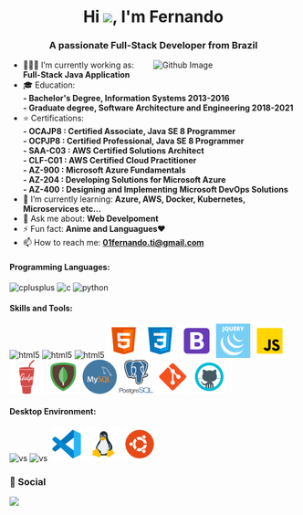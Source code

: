 <h1 align="center">Hi <img src="https://raw.githubusercontent.com/iampavangandhi/iampavangandhi/master/gifs/Hi.gif" width="30px">, I'm Fernando</h1>


<h3 align="center">A passionate Full-Stack Developer from Brazil</h3>

<img width="50%" align="right" alt="Github Image" src="https://raw.githubusercontent.com/onimur/.github/master/.resources/git-header.svg" />

- 👨🏽‍💻 I’m currently working as: **Full-Stack Java Application**
- 🎓  Education:<br>
  **- Bachelor's Degree, Information Systems 2013-2016**<br>
  **- Graduate degree, Software Architecture and Engineering 2018-2021**<br>
- ⭐️  Certifications:<br>
  **- OCAJP8 : Certified Associate, Java SE 8 Programmer**<br>
  **- OCPJP8 : Certified Professional, Java SE 8 Programmer**<br>
  **- SAA-C03 : AWS Certified Solutions Architect**<br>
  **- CLF-C01 : AWS Certified Cloud Practitioner**<br>
  **- AZ-900 : Microsoft Azure Fundamentals**<br>
  **- AZ-204 : Developing Solutions for Microsoft Azure**<br>
  **- AZ-400 : Designing and Implementing Microsoft DevOps Solutions**
- 🌱 I’m currently learning: **Azure, AWS, Docker, Kubernetes, Microservices etc...**
- 💬 Ask me about: **Web Develpoment**
- ⚡ Fun fact: **Anime and Languagues**❤
- 📫 How to reach me: **01fernando.ti@gmail.com**
<h4>Programming Languages: </h4>
<p align="left">
 <img style="margin: auto;" src="https://aux3.iconspalace.com/uploads/60768161543862899.png" alt=cplusplus width="60" height="60"/>
 <img style="margin: auto;" src="https://e7.pngegg.com/pngimages/328/221/png-clipart-c-programming-language-logo-microsoft-visual-studio-net-framework-javascript-icon-purple-logo.png" alt=c width="60" height="60"/>
 <img style="[margin: auto;" src="https://logospng.org/download/javascript/logo-javascript-1024.png" alt=python width="60" height="60"/>
</p>

<h4>Skills and Tools: </h4>
<p align="left">
	<img style="margin: auto;" src="https://miro.medium.com/max/500/1*AbiX4LwtSNozoyfypcKvEg.png" alt=html5 width="60" height="60"/> 
	<img style="margin: auto;" src="https://destatic.blob.core.windows.net/images/spring-boot-logo.png" alt=html5 width="60" height="60"/> 
	<img style="margin: auto;" src="https://cdn.freebiesupply.com/logos/large/2x/hibernate-logo-png-transparent.png" alt=html5 width="60" height="60"/> 
	<img style="margin: auto;" src="https://raw.githubusercontent.com/sachinverma53121/sachinverma53121/master/icons/html5.png" alt=html5 width="60" height="60"/> 
	<img style="margin: auto;" src="https://raw.githubusercontent.com/sachinverma53121/sachinverma53121/master/icons/css3.png" alt=css3 width="60" height="60"/> 
	<img style="margin: auto;" src="https://raw.githubusercontent.com/sachinverma53121/sachinverma53121/master/icons/bootstrap.png" alt=bootstrap width="60" height="60"/>
	<img style="margin: auto;" src="https://raw.githubusercontent.com/sachinverma53121/sachinverma53121/master/icons/jquery.png" alt=jquery width="60" height="60"/>
  <img style="margin: auto;" src="https://raw.githubusercontent.com/sachinverma53121/sachinverma53121/master/icons/js.png" alt=javascript width="60" height="60"/>
	<img style="margin: auto;" src="https://raw.githubusercontent.com/sachinverma53121/sachinverma53121/master/icons/gulp.png" alt=gulp width="60" height="60"/> 
	<img style="margin: auto;" src="https://raw.githubusercontent.com/sachinverma53121/sachinverma53121/master/icons/mongo.png" alt=mongodb width="60" height="60"/> 
	<img style="margin: auto;" src="https://raw.githubusercontent.com/sachinverma53121/sachinverma53121/master/icons/mysql.png" alt=mysql width="60" height="60"/> 
	<img style="margin: auto;" src="https://raw.githubusercontent.com/sachinverma53121/sachinverma53121/master/icons/psql.png" alt=postgresql width="60" height="60"/> 
	<img style="margin: auto;" src="https://raw.githubusercontent.com/sachinverma53121/sachinverma53121/master/icons/git.png" alt=git width="60" height="60"/>
  <img style="margin: auto;" src="https://raw.githubusercontent.com/sachinverma53121/sachinverma53121/master/icons/github.png" alt=github width="60" height="60"/>
 
</p>

<h4>Desktop Environment: </h4>
<p align="left">
    <img style="margin: auto;" src="https://upload.wikimedia.org/wikipedia/commons/thumb/9/9c/IntelliJ_IDEA_Icon.svg/1200px-IntelliJ_IDEA_Icon.svg.png" alt=vs width="60" height="60"/>
  <img style="margin: auto;" src="https://seeklogo.com/images/P/postman-logo-F43375A2EB-seeklogo.com.png" alt=vs width="60" height="60"/>
  <img style="margin: auto;" src="https://raw.githubusercontent.com/sachinverma53121/sachinverma53121/master/icons/vsc.png" alt=vs width="60" height="60"/>
  <img style="margin: auto;" src="https://raw.githubusercontent.com/sachinverma53121/sachinverma53121/master/icons/linux.png" alt=linux width="60" height="60"/>
  <img style="margin: auto;" src="https://raw.githubusercontent.com/sachinverma53121/sachinverma53121/master/icons/ubuntu.png" alt=ubuntu width="60" height="60"/>
</p>


### 👨 Social
<!--
reference : https://github.com/alexandresanlim/Badges4-README.md-Profile
-->
[<img src="https://img.shields.io/badge/linkedin-%230077B5.svg?&style=for-the-badge&logo=linkedin&logoColor=white" />](https://www.linkedin.com/in/fernandounix)
